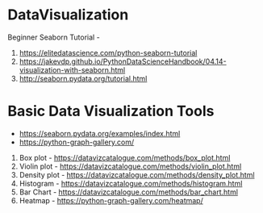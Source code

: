 # DataVisualization

Beginner Seaborn Tutorial - 
1) https://elitedatascience.com/python-seaborn-tutorial
2) https://jakevdp.github.io/PythonDataScienceHandbook/04.14-visualization-with-seaborn.html
3) http://seaborn.pydata.org/tutorial.html

# Basic Data Visualization Tools
* https://seaborn.pydata.org/examples/index.html
* https://python-graph-gallery.com/

1) Box plot - https://datavizcatalogue.com/methods/box_plot.html
2) Violin plot - https://datavizcatalogue.com/methods/violin_plot.html
3) Density plot - https://datavizcatalogue.com/methods/density_plot.html
4) Histogram - https://datavizcatalogue.com/methods/histogram.html
5) Bar Chart - https://datavizcatalogue.com/methods/bar_chart.html
6) Heatmap - https://python-graph-gallery.com/heatmap/
